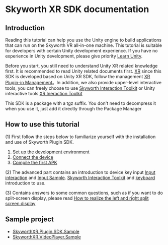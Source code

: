 Skyworth XR SDK documentation
===
## Introduction
Reading this tutorial can help you use the Unity engine to build applications that can run on the Skyworth VR all-in-one machine.
This tutorial is suitable for developers with certain Unity development experience. If you have no experience in Unity development, please give priority [Learn Unity](https://unity.cn/university).

Before you start, you still need to understand Unity XR related knowledge first. It is recommended to read Unity related documents first. [XR](https://docs.unity3d.com/Manual/XR.html) since this SDK is developed based on Unity XR SDK, follow the management [XR Plugin-in Management](https://docs.unity3d.com/Packages/com.unity.xr.management@3.2/manual/index.html)。In addition, we also provide upper-level interactive tools, you can freely choose to use [Skyworth Interaction Toolkit](articles/skyworth_interaction_tools.md) or Unity interactive tools [XR Ineraction Toolkit](https://docs.unity3d.com/Packages/com.unity.xr.interaction.toolkit@0.10/manual/index.html)

This SDK is a package with a tgz suffix. You don't need to decompress it when you use it, just add it directly through the Package Manager
## How to use this tutorial
(1) First follow the steps below to familiarize yourself with the installation and use of Skyworth Plugin SDK.
   1. [Set up the development environment](doc/set_dev.md)
   2. [Connect the device](doc/connectdevice.md)
   3. [Compile the first APK](doc/build_first_apk.md)

(2) The advanced part contains an introduction to device key input [Input interaction](doc/input.md) and [Input Sample](doc/sample.md). [Skyworth Interaction Toolkit](doc/skyworth_interaction_tools.md) and [keyboard](doc/keyboard.md) introduction to use.

(3) Contains answers to some common questions, such as if you want to do split-screen display, please read [How to realize the left and right split screen display](doc/sereo_sample.md)

## Sample project
- [SkyworthXR.Plugin.SDK.Sample](https://github.com/skyworthvr/SkyworthXR.Plugin.SDK.Sample)
- [SkyworthXR.VideoPlayer.Sample](https://github.com/skyworthvr/SkyworthXR.VideoPlayer.Sample)
